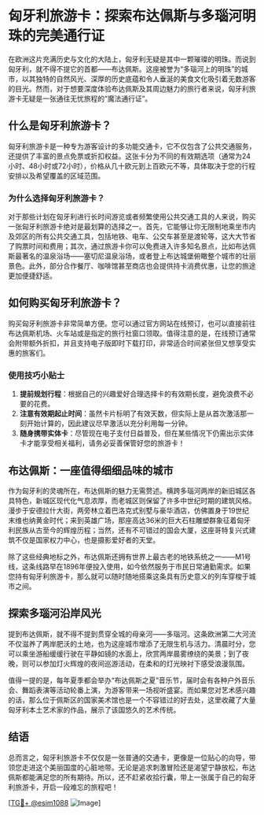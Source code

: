 # 匈牙利旅游卡：探索布达佩斯与多瑙河明珠的完美通行证

在欧洲这片充满历史与文化的大陆上，匈牙利无疑是其中一颗璀璨的明珠。而说到匈牙利，就不得不提它的首都——布达佩斯。这座被誉为“多瑙河上的明珠”的城市，以其独特的自然风光、深厚的历史底蕴和令人垂涎的美食文化吸引着无数游客的目光。然而，对于想要深度体验布达佩斯及其周边魅力的旅行者来说，匈牙利旅游卡无疑是一张通往无忧旅程的“魔法通行证”。

## 什么是匈牙利旅游卡？

匈牙利旅游卡是一种专为游客设计的多功能交通卡，它不仅包含了公共交通服务，还提供了丰富的景点免票或折扣权益。这张卡分为不同的有效期选项（通常为24小时、48小时或72小时），价格从几十欧元到上百欧元不等，具体取决于您的行程安排以及希望覆盖的区域范围。

### 为什么选择匈牙利旅游卡？

对于那些计划在匈牙利进行长时间游览或者频繁使用公共交通工具的人来说，购买一张匈牙利旅游卡绝对是最划算的选择之一。首先，它能够让你无限制地乘坐市内及郊区的所有公共交通工具，包括地铁、电车、公交车甚至是渡轮等，这大大节省了购票时间和费用；其次，通过旅游卡你可以免费进入许多知名景点，比如布达佩斯最著名的温泉浴场——塞切尼温泉浴场，或者登上布达城堡俯瞰整个城市的壮丽景色。此外，部分合作餐厅、咖啡馆甚至商店也会提供持卡消费优惠，让您的旅途更加便捷舒适。

## 如何购买匈牙利旅游卡？

购买匈牙利旅游卡非常简单方便。您可以通过官方网站在线预订，也可以直接前往布达佩斯机场、火车站或是指定的旅行社窗口领取。值得注意的是，在线预订通常会附带额外折扣，并且支持电子版即时下载打印，非常适合时间紧张但又想享受实惠的旅客们。

### 使用技巧小贴士

1. **提前规划行程**：根据自己的兴趣爱好合理选择卡的有效期长度，避免浪费不必要的花费。
2. **注意有效期起止时间**：虽然卡片标明了有效天数，但实际上是从首次激活那一刻开始计算的，因此建议尽早激活以充分利用每一分钟。
3. **随身携带实体卡**：尽管现在电子支付日益普及，但在某些情况下仍需出示实体卡才能享受相关福利，请务必妥善保管好您的旅游卡！

## 布达佩斯：一座值得细细品味的城市

作为匈牙利的灵魂所在，布达佩斯的魅力无需赘述。横跨多瑙河两岸的新旧城区各具特色，新城区现代化气息浓厚，而老城区则保留了许多中世纪时期的建筑风格。漫步于安德拉什大街，两旁林立着巴洛克式别墅与豪华酒店，仿佛置身于19世纪末维也纳黄金时代；来到英雄广场，那座高达36米的巨大石柱雕塑群象征着匈牙利民族从古至今的辉煌历程；当然，还有不可错过的国会大厦，这座哥特复兴式建筑不仅是国家权力中心，也是摄影爱好者的天堂。

除了这些经典地标之外，布达佩斯还拥有世界上最古老的地铁系统之一——M1号线，这条线路早在1896年便投入使用，如今依然服务于市民日常通勤需求。如果您持有匈牙利旅游卡，那么就可以随时随地搭乘这条具有历史意义的列车穿梭于城市之间。

## 探索多瑙河沿岸风光

提到布达佩斯，就不得不提到贯穿全城的母亲河——多瑙河。这条欧洲第二大河流不仅滋养了两岸肥沃的土地，也为这座城市增添了无限生机与活力。清晨时分，您可以乘坐游船缓缓行驶在平静如镜的水面上，欣赏两岸晨雾缭绕的美景；到了夜晚，则可以参加灯火辉煌的夜间巡游活动，在柔和的灯光映衬下感受浪漫氛围。

值得一提的是，每年夏季都会举办“布达佩斯之夏”音乐节，届时会有各种户外音乐会、舞蹈表演等活动轮番上演，为游客带来一场视听盛宴。而如果您对艺术感兴趣的话，那么位于佩斯区的国家美术馆也是一个不容错过的好去处，这里收藏了大量匈牙利本土艺术家的作品，展示了该国悠久的艺术传统。

## 结语

总而言之，匈牙利旅游卡不仅仅是一张普通的交通卡，更像是一位贴心的向导，带领您走进这个美丽国度的心脏地带。无论是追求刺激冒险还是渴望宁静放松，布达佩斯都能满足您的所有期待。所以，还不赶紧收拾行囊，带上一张属于自己的匈牙利旅游卡，开启一段难忘的旅程吧！

[[TG💪+ @esim1088](https://t.me/s/esim1088) ![Image](https://i.postimg.cc/4NQfJmqS/Snipaste-2025-05-13-00-14-12.png)]